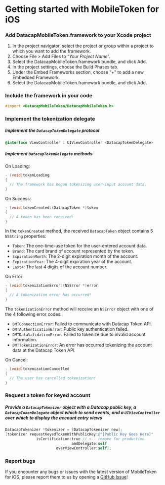 ﻿# Getting started with MobileToken for iOS

### Add DatacapMobileToken.framework to your Xcode project
1. In the project navigator, select the project or group within a project to which you want to add the framework.
2. Choose File > Add Files to “*Your Project Name*”.
3. Select the DatacapMobileToken.framework bundle, and click Add.
4. In the project settings, choose the Build Phases tab.
5. Under the Embed Frameworks section, choose "+" to add a new Embedded Framework.
6. Select the DatacapMobileToken.framework bundle, and click Add.

### Include the framework in your code
```objective-c
#import <DatacapMobileToken/DatacapMobileToken.h>
```

### Implement the tokenization delegate
##### Implement the `DatacapTokenDelegate` protocol
```objective-c
@interface ViewController : UIViewController <DatacapTokenDelegate>
```
##### Implement `DatacapTokenDelegate` methods

On Loading:
```objective-c
- (void)tokenLoading
{
  // The framework has begun tokenizing user-input account data.
}
```

On Success:
```objective-c
- (void)tokenCreated:(DatacapToken *)token
{
  // A token has been received!
}
```

In the `tokenCreated` method, the received `DatacapToken` object contains 5 `NSString` properties:  
* `Token`: The one-time-use token for the user-entered account data.
* `Brand`: The card brand of account represented by the token.
* `ExpirationMonth`: The 2-digit expiration month of the account.
* `ExpirationYear`: The 4-digit expiration year of the account.
* `Last4`: The last 4 digits of the account number.

On Error:
```objective-c
- (void)tokenizationError:(NSError *)error
{
  // A tokenization error has occurred!
}
```
The `tokenizationError` method will receive an `NSError` object with one of the 4 following error codes:
* `DMTConnectionError`: Failed to communicate with Datacap Token API.
* `DMTAuthenticationError`: Public key authentication failed.
* `DMTDataValidationError`: Failed to tokenize due to invalid account information.
* `DMTTokenizationError`: An error has occurred tokenizing the account data at the Datacap Token API.

On Cancel:
```objective-c
- (void)tokenizationCancelled
{
  // The user has cancelled tokenization!
}
```

### Request a token for keyed account
##### Provide a `DatacapTokenizer` object with a Datacap public key, a `DatacapTokenDelegate` object which to send events, and a `UIViewController` over which to display the account entry views
```objective-c
DatacapTokenizer *tokenizer = [DatacapTokenizer new];
[tokenizer requestKeyedTokenWithPublicKey:@"[Public Key Goes Here]"
			  isCertification:true // <-- remove for production
                              andDelegate:self
                       overViewController:self];
```

### Report bugs
If you encounter any bugs or issues with the latest version of MobileToken for iOS, please report them to us by opening a [GitHub Issue](https://github.com/datacapsystems/MobileToken-iOS/issues)!
